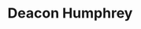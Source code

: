 ---
title: Deacon Humphrey
permalink: /stories/deacon-humphrey
layout: biography
group: Story Finder
---